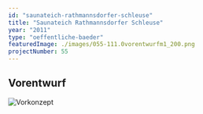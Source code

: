 ```yaml
---
id: "saunateich-rathmannsdorfer-schleuse"
title: "Saunateich Rathmannsdorfer Schleuse"
year: "2011"
type: "oeffentliche-baeder"
featuredImage: ./images/055-111.0vorentwurfm1_200.png
projectNumber: 55
---
```


## Vorentwurf
![Vorkonzept](./images/055-111.0vorentwurfm1_200.png)